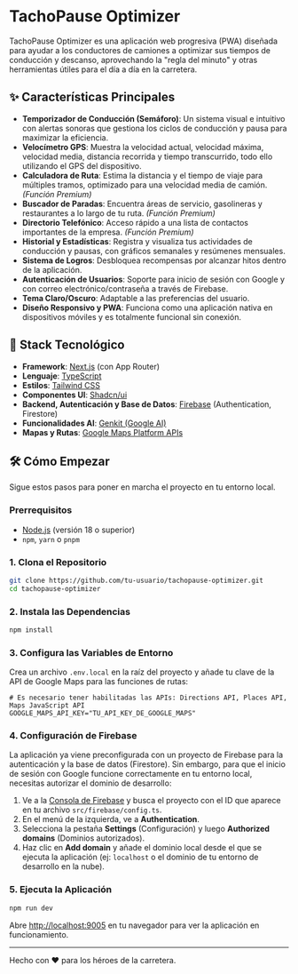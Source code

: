 # TachoPause Optimizer

TachoPause Optimizer es una aplicación web progresiva (PWA) diseñada para ayudar a los conductores de camiones a optimizar sus tiempos de conducción y descanso, aprovechando la "regla del minuto" y otras herramientas útiles para el día a día en la carretera.

 <!-- Reemplaza esto con una captura de pantalla de tu app -->

## ✨ Características Principales

- **Temporizador de Conducción (Semáforo)**: Un sistema visual e intuitivo con alertas sonoras que gestiona los ciclos de conducción y pausa para maximizar la eficiencia.
- **Velocímetro GPS**: Muestra la velocidad actual, velocidad máxima, velocidad media, distancia recorrida y tiempo transcurrido, todo ello utilizando el GPS del dispositivo.
- **Calculadora de Ruta**: Estima la distancia y el tiempo de viaje para múltiples tramos, optimizado para una velocidad media de camión. *(Función Premium)*
- **Buscador de Paradas**: Encuentra áreas de servicio, gasolineras y restaurantes a lo largo de tu ruta. *(Función Premium)*
- **Directorio Telefónico**: Acceso rápido a una lista de contactos importantes de la empresa. *(Función Premium)*
- **Historial y Estadísticas**: Registra y visualiza tus actividades de conducción y pausas, con gráficos semanales y resúmenes mensuales.
- **Sistema de Logros**: Desbloquea recompensas por alcanzar hitos dentro de la aplicación.
- **Autenticación de Usuarios**: Soporte para inicio de sesión con Google y con correo electrónico/contraseña a través de Firebase.
- **Tema Claro/Oscuro**: Adaptable a las preferencias del usuario.
- **Diseño Responsivo y PWA**: Funciona como una aplicación nativa en dispositivos móviles y es totalmente funcional sin conexión.

## 🚀 Stack Tecnológico

- **Framework**: [Next.js](https://nextjs.org/) (con App Router)
- **Lenguaje**: [TypeScript](https://www.typescriptlang.org/)
- **Estilos**: [Tailwind CSS](https://tailwindcss.com/)
- **Componentes UI**: [Shadcn/ui](https://ui.shadcn.com/)
- **Backend, Autenticación y Base de Datos**: [Firebase](https://firebase.google.com/) (Authentication, Firestore)
- **Funcionalidades AI**: [Genkit (Google AI)](https://firebase.google.com/docs/genkit)
- **Mapas y Rutas**: [Google Maps Platform APIs](https://developers.google.com/maps)

## 🛠️ Cómo Empezar

Sigue estos pasos para poner en marcha el proyecto en tu entorno local.

### Prerrequisitos

- [Node.js](https://nodejs.org/en/) (versión 18 o superior)
- `npm`, `yarn` o `pnpm`

### 1. Clona el Repositorio

```bash
git clone https://github.com/tu-usuario/tachopause-optimizer.git
cd tachopause-optimizer
```

### 2. Instala las Dependencias

```bash
npm install
```

### 3. Configura las Variables de Entorno

Crea un archivo `.env.local` en la raíz del proyecto y añade tu clave de la API de Google Maps para las funciones de rutas:

```.env.local
# Es necesario tener habilitadas las APIs: Directions API, Places API, Maps JavaScript API
GOOGLE_MAPS_API_KEY="TU_API_KEY_DE_GOOGLE_MAPS"
```

### 4. Configuración de Firebase

La aplicación ya viene preconfigurada con un proyecto de Firebase para la autenticación y la base de datos (Firestore). Sin embargo, para que el inicio de sesión con Google funcione correctamente en tu entorno local, necesitas autorizar el dominio de desarrollo:

1.  Ve a la [Consola de Firebase](https://console.firebase.google.com/) y busca el proyecto con el ID que aparece en tu archivo `src/firebase/config.ts`.
2.  En el menú de la izquierda, ve a **Authentication**.
3.  Selecciona la pestaña **Settings** (Configuración) y luego **Authorized domains** (Dominios autorizados).
4.  Haz clic en **Add domain** y añade el dominio local desde el que se ejecuta la aplicación (ej: `localhost` o el dominio de tu entorno de desarrollo en la nube).

### 5. Ejecuta la Aplicación

```bash
npm run dev
```

Abre [http://localhost:9005](http://localhost:9005) en tu navegador para ver la aplicación en funcionamiento.

---

Hecho con ❤️ para los héroes de la carretera.
